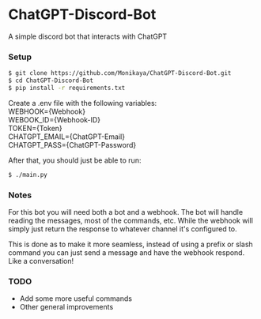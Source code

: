 # ChatGPT-Discord-Bot
A simple discord bot that interacts with ChatGPT

### Setup
```bash
$ git clone https://github.com/Monikaya/ChatGPT-Discord-Bot.git
$ cd ChatGPT-Discord-Bot
$ pip install -r requirements.txt
```
Create a .env file with the following variables:
<br>
WEBHOOK={Webhook}
<br>
WEBOOK_ID={Webhook-ID}
<br>
TOKEN={Token}
<br>
CHATGPT_EMAIL={ChatGPT-Email}
<br>
CHATGPT_PASS={ChatGPT-Password}

After that, you should just be able to run:
```bash
$ ./main.py
```

### Notes
For this bot you will need both a bot and a webhook. 
The bot will handle reading the messages, most of the commands, etc. 
While the webhook will simply just return the response to whatever channel it's configured to.

This is done as to make it more seamless, instead of using a prefix or slash command you can just send a message and have the webhook respond.
Like a conversation!

### TODO
- Add some more useful commands
- Other general improvements
